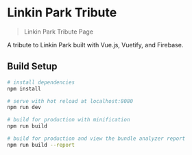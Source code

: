 # Linkin Park Tribute

> Linkin Park Tribute Page

A tribute to Linkin Park built with Vue.js, Vuetify, and Firebase.

## Build Setup

``` bash
# install dependencies
npm install

# serve with hot reload at localhost:8080
npm run dev

# build for production with minification
npm run build

# build for production and view the bundle analyzer report
npm run build --report
```
